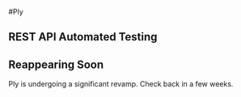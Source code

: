 #Ply

## REST API Automated Testing

## Reappearing Soon
Ply is undergoing a significant revamp.  Check back in a few weeks.

